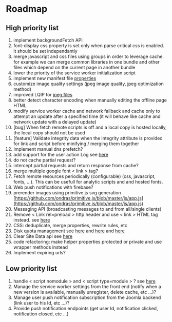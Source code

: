 # Roadmap

## High priority list

1. implement backgroundFetch API
2. font-display css property is set only when parse critical css is enabled. it should be set independantly
3. merge javascript and css files using groups in order to leverage cache. for example we can merge common libraries in one bundle and other files which depend on the current page in another bundle
4. lower the priority of the service worker initialization script
5. implement new manifest file [properties](https://developer.mozilla.org/en-US/docs/Web/Manifest)
6. customize image quality settings (jpeg image quality, jpeg optimization method)
7. improved LQIP for [jpeg files](https://www.smashingmagazine.com/2019/08/faster-image-loading-embedded-previews/)
8. better detect character encoding when manually editing the offline page HTML
9. modify service worker cache and network fallback and cache only to attempt an update after a specified time (it will behave like cache and network update with a delayed update)
10. [bug] When fetch remote scripts is off and a local copy is hosted locally, the local copy should not be used
11. [feature] Validate integrity data when the integrity attribute is provided for link and script before minifying / merging them together
12. Implement manual dns prefetch?
13. add support for the user action Log see [here](https://docs.joomla.org/J1.x:User_Action_Logs)
14. do not cache partial request?
15. intercept partial requests and return response from cache?
16. merge multiple google font < link > tag?
17. Fetch remote resources periodically (configurable) (css, javascript, fonts, ...). This can be usefull for analytic scripts and and hosted fonts.
18. Web push notifications with firebase?
19. prerender images using primitive.js svg generation [https://github.com/ondras/primitive.js/blob/master/js/app.js](https://github.com/ondras/primitive.js/blob/master/js/app.js)
20. Messaging API (broadcasting messages to and from all/single clients)
21. Remove < Link rel=preload > http header and use < link > HTML tag instead. see [here](https://jakearchibald.com/2017/h2-push-tougher-than-i-thought/)
22. CSS: deduplicate, merge properties, rewrite rules, etc
23. Disk quota management see [here](https://developer.chrome.com/apps/offline_storage) and [here](https://developer.mozilla.org/fr/docs/Web/API/API_IndexedDB/Browser_storage_limits_and_eviction_criteria) and [here](https://gist.github.com/ebidel/188a513b1cd5e77d4d1453a4b6d060b0)
24. Clear Site Data api see [here](https://www.w1.org/TR/clear-site-data/)
25. code refactoring: make helper properties protected or private and use wrapper methods instead
26. Implement expiring urls?

## Low priority list

1. handle < script nomodule > and < script type=module > ? see [here](https://developers.google.com/web/fundamentals/primers/modules)
1. Manage the service worker settings from the front end (notify when a new version is available, manually unregister, delete cache, etc ...)?
1. Manage user push notification subscription from the Joomla backend (link user to his Id, etc ...)?
1. Provide push notification endpoints (get user Id, notification clicked, notification closed, etc ...)
